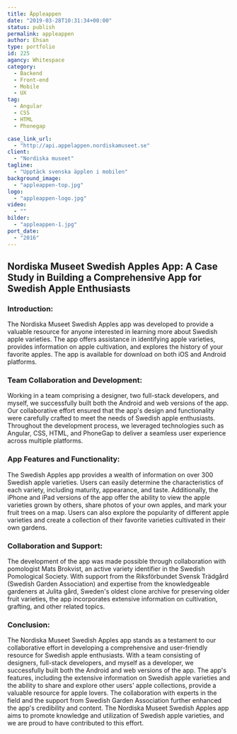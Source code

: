 ```yaml
---
title: Äppleappen
date: "2019-03-28T10:31:34+00:00"
status: publish
permalink: appleappen
author: Ehsan
type: portfolio
id: 225
agancy: Whitespace
category:
  - Backend
  - Front-end
  - Mobile
  - UX
tag:
  - Angular
  - CSS
  - HTML
  - Phonegap

case_link_url:
  - "http://api.appelappen.nordiskamuseet.se"
client:
  - "Nordiska museet"
tagline:
  - "Upptäck svenska äpplen i mobilen"
background_image:
  - "appleappen-top.jpg"
logo:
  - "appleappen-logo.jpg"
video:
  - ""
bilder:
  - "appleappen-1.jpg"
port_date:
  - "2016"
---
```


<h2>Nordiska Museet Swedish Apples App: A Case Study in Building a Comprehensive App for Swedish Apple Enthusiasts</h2>

  <h3>Introduction:</h3>
  <p>
    The Nordiska Museet Swedish Apples app was developed to provide a valuable resource for anyone interested in learning more about Swedish apple varieties. The app offers assistance in identifying apple varieties, provides information on apple cultivation, and explores the history of your favorite apples. The app is available for download on both iOS and Android platforms.
  </p>

  <h3>Team Collaboration and Development:</h3>
  <p>
    Working in a team comprising a designer, two full-stack developers, and myself, we successfully built both the Android and web versions of the app. Our collaborative effort ensured that the app's design and functionality were carefully crafted to meet the needs of Swedish apple enthusiasts. Throughout the development process, we leveraged technologies such as Angular, CSS, HTML, and PhoneGap to deliver a seamless user experience across multiple platforms.
  </p>

  <h3>App Features and Functionality:</h3>
  <p>
    The Swedish Apples app provides a wealth of information on over 300 Swedish apple varieties. Users can easily determine the characteristics of each variety, including maturity, appearance, and taste. Additionally, the iPhone and iPad versions of the app offer the ability to view the apple varieties grown by others, share photos of your own apples, and mark your fruit trees on a map. Users can also explore the popularity of different apple varieties and create a collection of their favorite varieties cultivated in their own gardens.
  </p>

  <h3>Collaboration and Support:</h3>
  <p>
    The development of the app was made possible through collaboration with pomologist Mats Brokvist, an active variety identifier in the Swedish Pomological Society. With support from the Riksförbundet Svensk Trädgård (Swedish Garden Association) and expertise from the knowledgeable gardeners at Julita gård, Sweden's oldest clone archive for preserving older fruit varieties, the app incorporates extensive information on cultivation, grafting, and other related topics.
  </p>

  <h3>Conclusion:</h3>
  <p>
    The Nordiska Museet Swedish Apples app stands as a testament to our collaborative effort in developing a comprehensive and user-friendly resource for Swedish apple enthusiasts. With a team consisting of designers, full-stack developers, and myself as a developer, we successfully built both the Android and web versions of the app. The app's features, including the extensive information on Swedish apple varieties and the ability to share and explore other users' apple collections, provide a valuable resource for apple lovers. The collaboration with experts in the field and the support from Swedish Garden Association further enhanced the app's credibility and content. The Nordiska Museet Swedish Apples app aims to promote knowledge and utilization of Swedish apple varieties, and we are proud to have contributed to this effort.
  </p>
